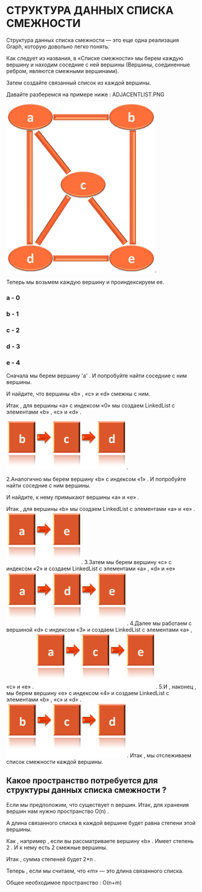 # СТРУКТУРА ДАННЫХ СПИСКА СМЕЖНОСТИ

Структура данных списка смежности — это еще одна реализация Graph, которую довольно легко понять.


Как следует из названия, в «Списке смежности» мы берем каждую вершину и находим соседние с ней вершины (Вершины, соединенные ребром, являются смежными вершинами).


Затем создайте связанный список из каждой вершины.


Давайте разберемся на примере ниже : ADJACENTLIST.PNG

![альтернативный текст](img/ADJACENTLIST1.PNG).

Теперь мы возьмем каждую вершину и проиндексируем ее.

### a - 0
### b - 1
### c - 2
### d - 3
### e - 4

Сначала мы берем вершину 'a' . И попробуйте найти соседние с ним вершины.


И найдите, что вершины «b» , «c» и «d» смежны с ним.


Итак , для вершины «a» с индексом «0» мы создаем LinkedList с элементами «b» , «c» и «d» .

![альтернативный текст](img/ADJACENTLIST2.PNG).

2.Аналогично мы берем вершину «b» с индексом «1» . И попробуйте найти соседние с ним вершины.


И найдите, к нему примыкают вершины «а» и «е» .


Итак , для вершины «b» мы создаем LinkedList с элементами «a» и «e» .
![альтернативный текст](img/ADJACENTLIST3.PNG).
3.Затем мы берем вершину «c» с индексом «2» и создаем LinkedList с элементами «a» , «d» и «e» 
![альтернативный текст](img/ADJACENTLIST4.PNG).
4.Далее мы работаем с вершиной «d» с индексом «3» и создаем LinkedList с элементами «a» , «c» и «e» .
![альтернативный текст](img/ADJACENTLIST5.PNG).
5.И , наконец , мы берем вершину «e» с индексом «4» и создаем LinkedList с элементами «b» , «c» и «d» .
![альтернативный текст](img/ADJACENTLIST6.PNG).
Итак , мы отслеживаем список смежности каждой вершины.
## Какое пространство потребуется для структуры данных списка смежности ?

Если мы предположим, что существует n вершин. Итак, для хранения вершин нам нужно пространство O(n) .


А длина связанного списка в каждой вершине будет равна степени этой вершины.


Как , например , если вы рассматриваете вершину «b» . Имеет степень 2 . И к нему есть 2 смежные вершины.


Итак , сумма степеней будет 2*n .


Теперь , если мы считаем, что «m» — это длина связанного списка.


Общее необходимое пространство : O(n+m)